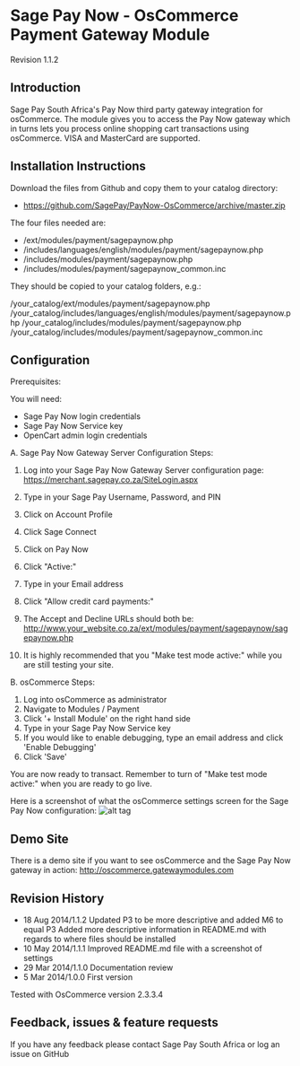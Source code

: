 Sage Pay Now - OsCommerce Payment Gateway Module
================================================

Revision 1.1.2

Introduction
------------

Sage Pay South Africa's Pay Now third party gateway integration for osCommerce. The module gives you to access the Pay Now gateway which in turns lets you process online shopping cart transactions using osCommerce. VISA and MasterCard are supported.

Installation Instructions
-------------------------

Download the files from Github and copy them to your catalog directory:
* https://github.com/SagePay/PayNow-OsCommerce/archive/master.zip

The four files needed are:

* /ext/modules/payment/sagepaynow.php
* /includes/languages/english/modules/payment/sagepaynow.php
* /includes/modules/payment/sagepaynow.php
* /includes/modules/payment/sagepaynow_common.inc

They should be copied to your catalog folders, e.g.:

/your_catalog/ext/modules/payment/sagepaynow.php
/your_catalog/includes/languages/english/modules/payment/sagepaynow.php
/your_catalog/includes/modules/payment/sagepaynow.php
/your_catalog/includes/modules/payment/sagepaynow_common.inc

Configuration
-------------

Prerequisites:

You will need:
* Sage Pay Now login credentials
* Sage Pay Now Service key
* OpenCart admin login credentials

A. Sage Pay Now Gateway Server Configuration Steps:

1. Log into your Sage Pay Now Gateway Server configuration page:
	https://merchant.sagepay.co.za/SiteLogin.aspx
2. Type in your Sage Pay Username, Password, and PIN
2. Click on Account Profile
3. Click Sage Connect
4. Click on Pay Now
5. Click "Active:"
6. Type in your Email address
7. Click "Allow credit card payments:"

8. The Accept and Decline URLs should both be:
	http://www.your_website.co.za/ext/modules/payment/sagepaynow/sagepaynow.php

9. It is highly recommended that you "Make test mode active:" while you are still testing your site.

B. osCommerce Steps:

1. Log into osCommerce as administrator
2. Navigate to Modules / Payment
3. Click '+ Install Module' on the right hand side
4. Type in your Sage Pay Now Service key
5. If you would like to enable debugging, type an email address and click 'Enable Debugging'
6. Click 'Save'

You are now ready to transact. Remember to turn of "Make test mode active:" when you are ready to go live.

Here is a screenshot of what the osCommerce settings screen for the Sage Pay Now configuration:
![alt tag](http://oscommerce.gatewaymodules.com/oscommerce_screenshot1.png)

Demo Site
---------
There is a demo site if you want to see osCommerce and the Sage Pay Now gateway in action:
http://oscommerce.gatewaymodules.com

Revision History
----------------

* 18 Aug 2014/1.1.2 Updated P3 to be more descriptive and added M6 to equal P3
                    Added more descriptive information in README.md with regards to where files should be installed
* 10 May 2014/1.1.1	Improved README.md file with a screenshot of settings
* 29 Mar 2014/1.1.0	Documentation review
* 5 Mar 2014/1.0.0	First version

Tested with OsCommerce version 2.3.3.4

Feedback, issues & feature requests
-----------------------------------
If you have any feedback please contact Sage Pay South Africa or log an issue on GitHub

